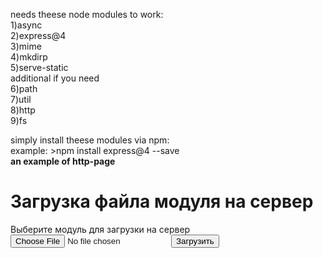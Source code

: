 
needs theese node modules to work:<br>
1)async<br>
2)express@4<br>
3)mime<br>
4)mkdirp<br>
5)serve-static<br>
additional if you need<br>
6)path<br>
7)util<br>
8)http<br>
9)fs<br>

simply install theese modules via npm:<br>
example: >npm install express@4 --save<br>
<b>an example of http-page</b><br>
<h1> Загрузка файла модуля на сервер</h1>
    <div>Выберите модуль для загрузки на сервер</div>
    <form name = "upload">
        <input type="file" name="module" class="btn btn-default">
        <input type="submit" value="Загрузить" class="btn btn-default">
        </form>
